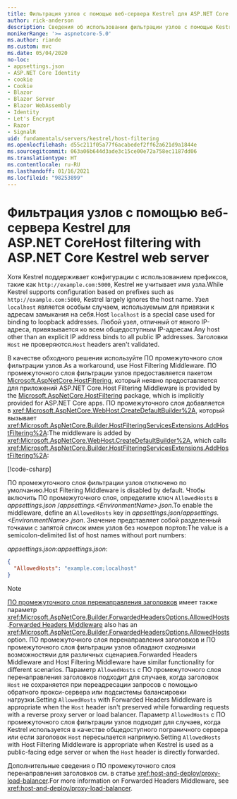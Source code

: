 ```yaml
---
title: Фильтрация узлов с помощью веб-сервера Kestrel для ASP.NET Core
author: rick-anderson
description: Сведения об использовании фильтрации узлов с помощью Kestrel, кроссплатформенного веб-сервера для ASP.NET Core.
monikerRange: '>= aspnetcore-5.0'
ms.author: riande
ms.custom: mvc
ms.date: 05/04/2020
no-loc:
- appsettings.json
- ASP.NET Core Identity
- cookie
- Cookie
- Blazor
- Blazor Server
- Blazor WebAssembly
- Identity
- Let's Encrypt
- Razor
- SignalR
uid: fundamentals/servers/kestrel/host-filtering
ms.openlocfilehash: d55c211f05a77f6acabedef2ff62a621d9a1844e
ms.sourcegitcommit: 063a06b644d3ade3c15ce00e72a758ec1187dd06
ms.translationtype: HT
ms.contentlocale: ru-RU
ms.lasthandoff: 01/16/2021
ms.locfileid: "98253899"
---
```

# <a name="host-filtering-with-aspnet-core-kestrel-web-server"></a><span data-ttu-id="a55c0-103">Фильтрация узлов с помощью веб-сервера Kestrel для ASP.NET Core</span><span class="sxs-lookup"><span data-stu-id="a55c0-103">Host filtering with ASP.NET Core Kestrel web server</span></span>

<span data-ttu-id="a55c0-104">Хотя Kestrel поддерживает конфигурации с использованием префиксов, такие как `http://example.com:5000`, Kestrel не учитывает имя узла.</span><span class="sxs-lookup"><span data-stu-id="a55c0-104">While Kestrel supports configuration based on prefixes such as `http://example.com:5000`, Kestrel largely ignores the host name.</span></span> <span data-ttu-id="a55c0-105">Узел `localhost` является особым случаем, используемым для привязки к адресам замыкания на себя.</span><span class="sxs-lookup"><span data-stu-id="a55c0-105">Host `localhost` is a special case used for binding to loopback addresses.</span></span> <span data-ttu-id="a55c0-106">Любой узел, отличный от явного IP-адреса, привязывается ко всем общедоступным IP-адресам.</span><span class="sxs-lookup"><span data-stu-id="a55c0-106">Any host other than an explicit IP address binds to all public IP addresses.</span></span> <span data-ttu-id="a55c0-107">Заголовки `Host` не проверяются.</span><span class="sxs-lookup"><span data-stu-id="a55c0-107">`Host` headers aren't validated.</span></span>

<span data-ttu-id="a55c0-108">В качестве обходного решения используйте ПО промежуточного слоя фильтрации узлов.</span><span class="sxs-lookup"><span data-stu-id="a55c0-108">As a workaround, use Host Filtering Middleware.</span></span> <span data-ttu-id="a55c0-109">ПО промежуточного слоя фильтрации узлов предоставляется пакетом [Microsoft.AspNetCore.HostFiltering](https://www.nuget.org/packages/Microsoft.AspNetCore.HostFiltering), который неявно предоставляется для приложений ASP.NET Core.</span><span class="sxs-lookup"><span data-stu-id="a55c0-109">Host Filtering Middleware is provided by the [Microsoft.AspNetCore.HostFiltering](https://www.nuget.org/packages/Microsoft.AspNetCore.HostFiltering) package, which is implicitly provided for ASP.NET Core apps.</span></span> <span data-ttu-id="a55c0-110">ПО промежуточного слоя добавляется в <xref:Microsoft.AspNetCore.WebHost.CreateDefaultBuilder%2A>, который вызывает <xref:Microsoft.AspNetCore.Builder.HostFilteringServicesExtensions.AddHostFiltering%2A>:</span><span class="sxs-lookup"><span data-stu-id="a55c0-110">The middleware is added by <xref:Microsoft.AspNetCore.WebHost.CreateDefaultBuilder%2A>, which calls <xref:Microsoft.AspNetCore.Builder.HostFilteringServicesExtensions.AddHostFiltering%2A>:</span></span>

[!code-csharp[](samples-snapshot/2.x/KestrelSample/Program.cs?name=snippet_Program&highlight=9)]

<span data-ttu-id="a55c0-111">ПО промежуточного слоя фильтрации узлов отключено по умолчанию.</span><span class="sxs-lookup"><span data-stu-id="a55c0-111">Host Filtering Middleware is disabled by default.</span></span> <span data-ttu-id="a55c0-112">Чтобы включить ПО промежуточного слоя, определите ключ `AllowedHosts` в *appsettings.json* /*appsettings.\<EnvironmentName>.json*.</span><span class="sxs-lookup"><span data-stu-id="a55c0-112">To enable the middleware, define an `AllowedHosts` key in *appsettings.json*/*appsettings.\<EnvironmentName>.json*.</span></span> <span data-ttu-id="a55c0-113">Значение представляет собой разделенный точками с запятой список имен узлов без номеров портов:</span><span class="sxs-lookup"><span data-stu-id="a55c0-113">The value is a semicolon-delimited list of host names without port numbers:</span></span>

<span data-ttu-id="a55c0-114">*appsettings.json*:</span><span class="sxs-lookup"><span data-stu-id="a55c0-114">*appsettings.json*:</span></span>

```json
{
  "AllowedHosts": "example.com;localhost"
}
```

> [!NOTE]
> <span data-ttu-id="a55c0-115">[ПО промежуточного слоя перенаправления заголовков](xref:host-and-deploy/proxy-load-balancer) имеет также параметр <xref:Microsoft.AspNetCore.Builder.ForwardedHeadersOptions.AllowedHosts>.</span><span class="sxs-lookup"><span data-stu-id="a55c0-115">[Forwarded Headers Middleware](xref:host-and-deploy/proxy-load-balancer) also has an <xref:Microsoft.AspNetCore.Builder.ForwardedHeadersOptions.AllowedHosts> option.</span></span> <span data-ttu-id="a55c0-116">ПО промежуточного слоя перенаправления заголовков и ПО промежуточного слоя фильтрации узлов обладают сходными возможностями для различных сценариев.</span><span class="sxs-lookup"><span data-stu-id="a55c0-116">Forwarded Headers Middleware and Host Filtering Middleware have similar functionality for different scenarios.</span></span> <span data-ttu-id="a55c0-117">Параметр `AllowedHosts` с ПО промежуточного слоя перенаправления заголовков подходит для случаев, когда заголовок `Host` не сохраняется при переадресации запросов с помощью обратного прокси-сервера или подсистемы балансировки нагрузки.</span><span class="sxs-lookup"><span data-stu-id="a55c0-117">Setting `AllowedHosts` with Forwarded Headers Middleware is appropriate when the `Host` header isn't preserved while forwarding requests with a reverse proxy server or load balancer.</span></span> <span data-ttu-id="a55c0-118">Параметр `AllowedHosts` с ПО промежуточного слоя фильтрации узлов подходит для случаев, когда Kestrel используется в качестве общедоступного пограничного сервера или если заголовок `Host` пересылается напрямую.</span><span class="sxs-lookup"><span data-stu-id="a55c0-118">Setting `AllowedHosts` with Host Filtering Middleware is appropriate when Kestrel is used as a public-facing edge server or when the `Host` header is directly forwarded.</span></span>
>
> <span data-ttu-id="a55c0-119">Дополнительные сведения о ПО промежуточного слоя перенаправления заголовков см. в статье <xref:host-and-deploy/proxy-load-balancer>.</span><span class="sxs-lookup"><span data-stu-id="a55c0-119">For more information on Forwarded Headers Middleware, see <xref:host-and-deploy/proxy-load-balancer>.</span></span>
